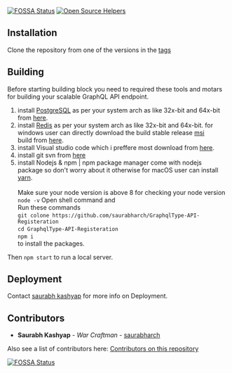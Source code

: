 [![FOSSA Status](https://app.fossa.com/api/projects/git%2Bgithub.com%2Fraindigi%2FGraphqlType-API-Registration.svg?type=shield)](https://app.fossa.com/projects/git%2Bgithub.com%2Fraindigi%2FGraphqlType-API-Registration?ref=badge_shield)
[![Open Source Helpers](https://www.codetriage.com/raindigi/graphqltype-api-registration/badges/users.svg)](https://www.codetriage.com/raindigi/graphqltype-api-registration)
## Installation

Clone the repository from one of the versions in the [tags](https://github.com/saurabharch/GraphqlType-API-Registration/tags)

## Building
Before starting building block you need to required these tools and motars for building your scalable GraphQL API endpoint.<br>
1. install [PostgreSQL](https://www.postgresql.org/download/) as per your system arch as like 32x-bit and 64x-bit from [here](https://www.postgresql.org/download/).
2. install [Redis](https://redis.io/download) as per your system arch as like 32x-bit and 64x-bit. for windows user can directly         download the build stable release [msi](https://github.com/MicrosoftArchive/redis/releases) <br>build from [here](https://github.com/MicrosoftArchive/redis/releases).<br>
3. install Visual studio code which i preffere most download from [here](https://code.visualstudio.com/).<br>
4. install git svn from [here](https://git-scm.com/download/)<br>
5. install Nodejs & npm | npm package manager come with nodejs package so don't worry about it otherwise for macOS user can install [yarn](https://yarnpkg.com/lang/en/docs/install/).<br><br>
Make sure your node version is above 8 for checking your node version <br>
`node -v`
Open shell command and <br>
Run these commands<br>
`git colone https://github.com/saurabharch/GraphqlType-API-Registeration` <br>
`cd GraphqlType-API-Registeration`<br>
`npm i`<br>
to install the packages.

Then `npm start` to run a local server.

## Deployment

Contact [saurabh kashyap](mailto:saurabh@raindigi.com) for more info on Deployment.

## Contributors


- **Saurabh Kashyap** - *War Craftman* - [saurabharch](https://github.com/saurabharch)

Also see a list of contributors here: [Contributors on this repository](https://github.com/saurabharch/GraphqlType-API-Registration/graphs/contributors)

[![FOSSA Status](https://app.fossa.com/api/projects/git%2Bgithub.com%2Fraindigi%2FGraphqlType-API-Registration.svg?type=large)](https://app.fossa.com/projects/git%2Bgithub.com%2Fraindigi%2FGraphqlType-API-Registration?ref=badge_large)

